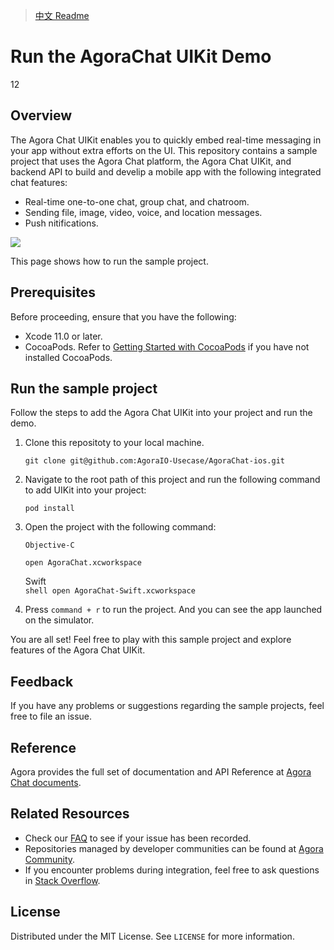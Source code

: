 > [中文 Readme](README_CN.md)
# Run the AgoraChat UIKit Demo 
12

## Overview

The Agora Chat UIKit enables you to quickly embed real-time messaging in your app without extra efforts on the UI. This repository contains a sample project that uses the Agora Chat platform, the Agora Chat UIKit, and backend API to build and develip a mobile app with the following integrated chat features:

- Real-time one-to-one chat, group chat, and chatroom.
- Sending file, image, video, voice, and location messages.
- Push nitifications.

![](chat_uikit_app.png)

This page shows how to run the sample project.

## Prerequisites

Before proceeding, ensure that you have the following:

- Xcode 11.0 or later.
- CocoaPods. Refer to [Getting Started with CocoaPods](https://guides.cocoapods.org/using/getting-started.html#getting-started) if you have not installed CocoaPods.

## Run the sample project

Follow the steps to add the Agora Chat UIKit into your project and run the demo.

1. Clone this repositoty to your local machine.

   ```shell
   git clone git@github.com:AgoraIO-Usecase/AgoraChat-ios.git
   ```

2. Navigate to the root path of this project and run the following command to add UIKit into your project:

   ```shell
   pod install
   ```

3. Open the project with the following command:

       Objective-C  
    ```shell
    open AgoraChat.xcworkspace
    ```
    Swift  
       ```shell
       open AgoraChat-Swift.xcworkspace
       ```

4. Press `command + r` to run the project. And you can see the app launched on the simulator.

You are all set! Feel free to play with this sample project and explore features of the Agora Chat UIKit.

## Feedback

If you have any problems or suggestions regarding the sample projects, feel free to file an issue.

## Reference

Agora provides the full set of documentation and API Reference at [Agora Chat documents](https://docs.agora.io/en/agora-chat/get-started/get-started-sdk?platform=ios).

## Related Resources

- Check our [FAQ](https://docs.agora.io/en/faq) to see if your issue has been recorded.
- Repositories managed by developer communities can be found at [Agora Community](https://github.com/AgoraIO-Community).
- If you encounter problems during integration, feel free to ask questions in [Stack Overflow](https://stackoverflow.com/questions/tagged/agora.io).

## License

Distributed under the MIT License. See `LICENSE` for more information.


